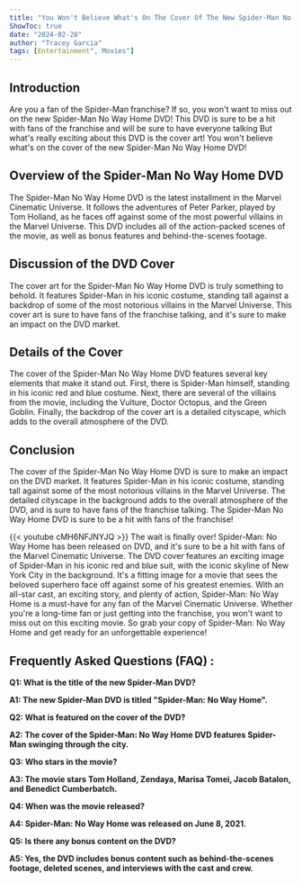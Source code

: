 ```yaml
---
title: "You Won't Believe What's On The Cover Of The New Spider-Man No Way Home DVD!"
ShowToc: true 
date: "2024-02-28"
author: "Tracey Garcia" 
tags: [Entertainment", Movies"]
---
```

## Introduction

Are you a fan of the Spider-Man franchise? If so, you won't want to miss out on the new Spider-Man No Way Home DVD! This DVD is sure to be a hit with fans of the franchise and will be sure to have everyone talking But what's really exciting about this DVD is the cover art! You won't believe what's on the cover of the new Spider-Man No Way Home DVD!

## Overview of the Spider-Man No Way Home DVD

The Spider-Man No Way Home DVD is the latest installment in the Marvel Cinematic Universe. It follows the adventures of Peter Parker, played by Tom Holland, as he faces off against some of the most powerful villains in the Marvel Universe. This DVD includes all of the action-packed scenes of the movie, as well as bonus features and behind-the-scenes footage.

## Discussion of the DVD Cover

The cover art for the Spider-Man No Way Home DVD is truly something to behold. It features Spider-Man in his iconic costume, standing tall against a backdrop of some of the most notorious villains in the Marvel Universe. This cover art is sure to have fans of the franchise talking, and it's sure to make an impact on the DVD market.

## Details of the Cover

The cover of the Spider-Man No Way Home DVD features several key elements that make it stand out. First, there is Spider-Man himself, standing in his iconic red and blue costume. Next, there are several of the villains from the movie, including the Vulture, Doctor Octopus, and the Green Goblin. Finally, the backdrop of the cover art is a detailed cityscape, which adds to the overall atmosphere of the DVD.

## Conclusion

The cover of the Spider-Man No Way Home DVD is sure to make an impact on the DVD market. It features Spider-Man in his iconic costume, standing tall against some of the most notorious villains in the Marvel Universe. The detailed cityscape in the background adds to the overall atmosphere of the DVD, and is sure to have fans of the franchise talking. The Spider-Man No Way Home DVD is sure to be a hit with fans of the franchise!

{{< youtube cMH6NFJNYJQ >}} 
The wait is finally over! Spider-Man: No Way Home has been released on DVD, and it's sure to be a hit with fans of the Marvel Cinematic Universe. The DVD cover features an exciting image of Spider-Man in his iconic red and blue suit, with the iconic skyline of New York City in the background. It's a fitting image for a movie that sees the beloved superhero face off against some of his greatest enemies. With an all-star cast, an exciting story, and plenty of action, Spider-Man: No Way Home is a must-have for any fan of the Marvel Cinematic Universe. Whether you're a long-time fan or just getting into the franchise, you won't want to miss out on this exciting movie. So grab your copy of Spider-Man: No Way Home and get ready for an unforgettable experience!

## Frequently Asked Questions (FAQ) :
**Q1: What is the title of the new Spider-Man DVD?**

**A1: The new Spider-Man DVD is titled "Spider-Man: No Way Home".**

**Q2: What is featured on the cover of the DVD?**

**A2: The cover of the Spider-Man: No Way Home DVD features Spider-Man swinging through the city.**

**Q3: Who stars in the movie?**

**A3: The movie stars Tom Holland, Zendaya, Marisa Tomei, Jacob Batalon, and Benedict Cumberbatch.**

**Q4: When was the movie released?**

**A4: Spider-Man: No Way Home was released on June 8, 2021.**

**Q5: Is there any bonus content on the DVD?**

**A5: Yes, the DVD includes bonus content such as behind-the-scenes footage, deleted scenes, and interviews with the cast and crew.**



